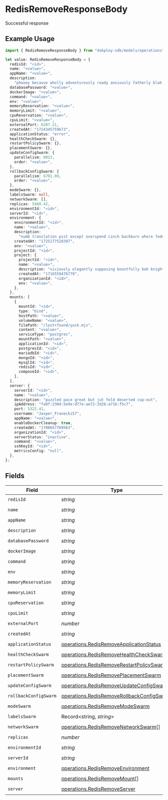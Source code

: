 # RedisRemoveResponseBody

Successful response

## Example Usage

```typescript
import { RedisRemoveResponseBody } from "dokploy-sdk/models/operations";

let value: RedisRemoveResponseBody = {
  redisId: "<id>",
  name: "<value>",
  appName: "<value>",
  description:
    "phooey because wholly adventurously ready anxiously fatherly blah pasta",
  databasePassword: "<value>",
  dockerImage: "<value>",
  command: "<value>",
  env: "<value>",
  memoryReservation: "<value>",
  memoryLimit: "<value>",
  cpuReservation: "<value>",
  cpuLimit: "<value>",
  externalPort: 6207.21,
  createdAt: "1724345759673",
  applicationStatus: "error",
  healthCheckSwarm: {},
  restartPolicySwarm: {},
  placementSwarm: {},
  updateConfigSwarm: {
    parallelism: 8013,
    order: "<value>",
  },
  rollbackConfigSwarm: {
    parallelism: 6701.09,
    order: "<value>",
  },
  modeSwarm: {},
  labelsSwarm: null,
  networkSwarm: [],
  replicas: 5468.42,
  environmentId: "<id>",
  serverId: "<id>",
  environment: {
    environmentId: "<id>",
    name: "<value>",
    description:
      "numb translation psst except overspend cinch backburn where federate ha",
    createdAt: "1725177528397",
    env: "<value>",
    projectId: "<id>",
    project: {
      projectId: "<id>",
      name: "<value>",
      description: "viciously elegantly supposing boastfully bah knight atop",
      createdAt: "1716559476779",
      organizationId: "<id>",
      env: "<value>",
    },
  },
  mounts: [
    {
      mountId: "<id>",
      type: "bind",
      hostPath: "<value>",
      volumeName: "<value>",
      filePath: "/lost+found/yuck.mjs",
      content: "<value>",
      serviceType: "postgres",
      mountPath: "<value>",
      applicationId: "<id>",
      postgresId: "<id>",
      mariadbId: "<id>",
      mongoId: "<id>",
      mysqlId: "<id>",
      redisId: "<id>",
      composeId: "<id>",
    },
  ],
  server: {
    serverId: "<id>",
    name: "<value>",
    description: "puzzled pace great but jut fold deserted cop-out",
    ipAddress: "fa8f:230d:5e9e:d77e:ae72:3d2b:a71b:f5c7",
    port: 5322.41,
    username: "Jasper_Franecki57",
    appName: "<value>",
    enableDockerCleanup: true,
    createdAt: "1708657769563",
    organizationId: "<id>",
    serverStatus: "inactive",
    command: "<value>",
    sshKeyId: "<id>",
    metricsConfig: "null",
  },
};
```

## Fields

| Field                                                                                                  | Type                                                                                                   | Required                                                                                               | Description                                                                                            |
| ------------------------------------------------------------------------------------------------------ | ------------------------------------------------------------------------------------------------------ | ------------------------------------------------------------------------------------------------------ | ------------------------------------------------------------------------------------------------------ |
| `redisId`                                                                                              | *string*                                                                                               | :heavy_check_mark:                                                                                     | N/A                                                                                                    |
| `name`                                                                                                 | *string*                                                                                               | :heavy_check_mark:                                                                                     | N/A                                                                                                    |
| `appName`                                                                                              | *string*                                                                                               | :heavy_check_mark:                                                                                     | N/A                                                                                                    |
| `description`                                                                                          | *string*                                                                                               | :heavy_check_mark:                                                                                     | N/A                                                                                                    |
| `databasePassword`                                                                                     | *string*                                                                                               | :heavy_check_mark:                                                                                     | N/A                                                                                                    |
| `dockerImage`                                                                                          | *string*                                                                                               | :heavy_check_mark:                                                                                     | N/A                                                                                                    |
| `command`                                                                                              | *string*                                                                                               | :heavy_check_mark:                                                                                     | N/A                                                                                                    |
| `env`                                                                                                  | *string*                                                                                               | :heavy_check_mark:                                                                                     | N/A                                                                                                    |
| `memoryReservation`                                                                                    | *string*                                                                                               | :heavy_check_mark:                                                                                     | N/A                                                                                                    |
| `memoryLimit`                                                                                          | *string*                                                                                               | :heavy_check_mark:                                                                                     | N/A                                                                                                    |
| `cpuReservation`                                                                                       | *string*                                                                                               | :heavy_check_mark:                                                                                     | N/A                                                                                                    |
| `cpuLimit`                                                                                             | *string*                                                                                               | :heavy_check_mark:                                                                                     | N/A                                                                                                    |
| `externalPort`                                                                                         | *number*                                                                                               | :heavy_check_mark:                                                                                     | N/A                                                                                                    |
| `createdAt`                                                                                            | *string*                                                                                               | :heavy_check_mark:                                                                                     | N/A                                                                                                    |
| `applicationStatus`                                                                                    | [operations.RedisRemoveApplicationStatus](../../models/operations/redisremoveapplicationstatus.md)     | :heavy_check_mark:                                                                                     | N/A                                                                                                    |
| `healthCheckSwarm`                                                                                     | [operations.RedisRemoveHealthCheckSwarm](../../models/operations/redisremovehealthcheckswarm.md)       | :heavy_check_mark:                                                                                     | N/A                                                                                                    |
| `restartPolicySwarm`                                                                                   | [operations.RedisRemoveRestartPolicySwarm](../../models/operations/redisremoverestartpolicyswarm.md)   | :heavy_check_mark:                                                                                     | N/A                                                                                                    |
| `placementSwarm`                                                                                       | [operations.RedisRemovePlacementSwarm](../../models/operations/redisremoveplacementswarm.md)           | :heavy_check_mark:                                                                                     | N/A                                                                                                    |
| `updateConfigSwarm`                                                                                    | [operations.RedisRemoveUpdateConfigSwarm](../../models/operations/redisremoveupdateconfigswarm.md)     | :heavy_check_mark:                                                                                     | N/A                                                                                                    |
| `rollbackConfigSwarm`                                                                                  | [operations.RedisRemoveRollbackConfigSwarm](../../models/operations/redisremoverollbackconfigswarm.md) | :heavy_check_mark:                                                                                     | N/A                                                                                                    |
| `modeSwarm`                                                                                            | [operations.RedisRemoveModeSwarm](../../models/operations/redisremovemodeswarm.md)                     | :heavy_check_mark:                                                                                     | N/A                                                                                                    |
| `labelsSwarm`                                                                                          | Record<string, *string*>                                                                               | :heavy_check_mark:                                                                                     | N/A                                                                                                    |
| `networkSwarm`                                                                                         | [operations.RedisRemoveNetworkSwarm](../../models/operations/redisremovenetworkswarm.md)[]             | :heavy_check_mark:                                                                                     | N/A                                                                                                    |
| `replicas`                                                                                             | *number*                                                                                               | :heavy_check_mark:                                                                                     | N/A                                                                                                    |
| `environmentId`                                                                                        | *string*                                                                                               | :heavy_check_mark:                                                                                     | N/A                                                                                                    |
| `serverId`                                                                                             | *string*                                                                                               | :heavy_check_mark:                                                                                     | N/A                                                                                                    |
| `environment`                                                                                          | [operations.RedisRemoveEnvironment](../../models/operations/redisremoveenvironment.md)                 | :heavy_check_mark:                                                                                     | N/A                                                                                                    |
| `mounts`                                                                                               | [operations.RedisRemoveMount](../../models/operations/redisremovemount.md)[]                           | :heavy_check_mark:                                                                                     | N/A                                                                                                    |
| `server`                                                                                               | [operations.RedisRemoveServer](../../models/operations/redisremoveserver.md)                           | :heavy_check_mark:                                                                                     | N/A                                                                                                    |